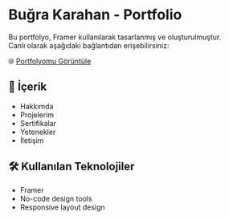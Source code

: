 # Buğra Karahan - Portfolio

Bu portfolyo, Framer kullanılarak tasarlanmış ve oluşturulmuştur.  
Canlı olarak aşağıdaki bağlantıdan erişebilirsiniz:

🌐 [Portfolyomu Görüntüle](https://bugrakarahan.framer.website/)

## 📌 İçerik
- Hakkımda
- Projelerim
- Sertifikalar
- Yetenekler
- İletişim

## 🛠️ Kullanılan Teknolojiler
- Framer
- No-code design tools
- Responsive layout design
